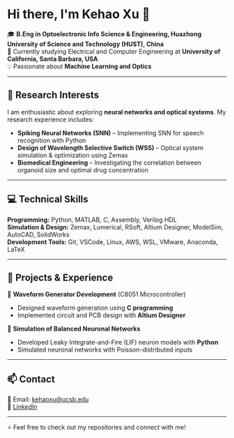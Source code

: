 # Hi there, I'm Kehao Xu 👋

🎓 **B.Eng in Optoelectronic Info Science & Engineering, Huazhong University of Science and Technology (HUST), China**  
📍 Currently studying Electrical and Computer Engineering at **University of California, Santa Barbara, USA**  
💡 Passionate about **Machine Learning and Optics**  

---

## 🔬 Research Interests  
I am enthusiastic about exploring **neural networks and optical systems**. My research experience includes:  
- **Spiking Neural Networks (SNN)** – Implementing SNN for speech recognition with Python  
- **Design of Wavelength Selective Switch (WSS)** – Optical system simulation & optimization using Zemax  
- **Biomedical Engineering** – Investigating the correlation between organoid size and optimal drug concentration  

---

## 💻 Technical Skills  

**Programming:** Python, MATLAB, C, Assembly, Verilog HDL  
**Simulation & Design:** Zemax, Lumerical, RSoft, Altium Designer, ModelSim, AutoCAD, SolidWorks  
**Development Tools:** Git, VSCode, Linux, AWS, WSL, VMware, Anaconda, LaTeX  

---

## 🚀 Projects & Experience  

🔹 **Waveform Generator Development** (C8051 Microcontroller)  
- Designed waveform generation using **C programming**  
- Implemented circuit and PCB design with **Altium Designer**

🔹 **Simulation of Balanced Neuronal Networks**  
- Developed Leaky Integrate-and-Fire (LIF) neuron models with **Python**
- Simulated neuronal networks with Poisson-distributed inputs  

---

## 📫 Contact  
📧 Email: [kehaoxu@ucsb.edu](mailto:kehaoxu@ucsb.edu)  
💼 [LinkedIn](www.linkedin.com/in/kehao-xu-360117355) 
<!--  🔗 [Google Scholar](https://scholar.google.com/citations?user=yourID)   -->

---

⭐ Feel free to check out my repositories and connect with me!

